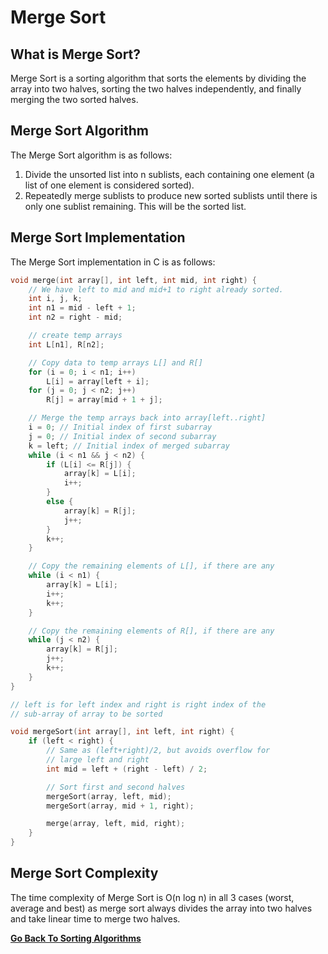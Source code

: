 # Merge Sort

## What is Merge Sort?

Merge Sort is a sorting algorithm that sorts the elements by dividing the array into two halves, sorting the two halves independently, and finally merging the two sorted halves.

## Merge Sort Algorithm

The Merge Sort algorithm is as follows:

1. Divide the unsorted list into n sublists, each containing one element (a list of one element is considered sorted).
2. Repeatedly merge sublists to produce new sorted sublists until there is only one sublist remaining. This will be the sorted list.

## Merge Sort Implementation

The Merge Sort implementation in C is as follows:

```c
void merge(int array[], int left, int mid, int right) {
    // We have left to mid and mid+1 to right already sorted.
    int i, j, k;
    int n1 = mid - left + 1;
    int n2 = right - mid;

    // create temp arrays
    int L[n1], R[n2];

    // Copy data to temp arrays L[] and R[]
    for (i = 0; i < n1; i++)
        L[i] = array[left + i];
    for (j = 0; j < n2; j++)
        R[j] = array[mid + 1 + j];

    // Merge the temp arrays back into array[left..right]
    i = 0; // Initial index of first subarray
    j = 0; // Initial index of second subarray
    k = left; // Initial index of merged subarray
    while (i < n1 && j < n2) {
        if (L[i] <= R[j]) {
            array[k] = L[i];
            i++;
        }
        else {
            array[k] = R[j];
            j++;
        }
        k++;
    }

    // Copy the remaining elements of L[], if there are any
    while (i < n1) {
        array[k] = L[i];
        i++;
        k++;
    }

    // Copy the remaining elements of R[], if there are any
    while (j < n2) {
        array[k] = R[j];
        j++;
        k++;
    }
}

// left is for left index and right is right index of the
// sub-array of array to be sorted

void mergeSort(int array[], int left, int right) {
    if (left < right) {
        // Same as (left+right)/2, but avoids overflow for
        // large left and right
        int mid = left + (right - left) / 2;

        // Sort first and second halves
        mergeSort(array, left, mid);
        mergeSort(array, mid + 1, right);

        merge(array, left, mid, right);
    }
}
```

## Merge Sort Complexity

The time complexity of Merge Sort is O(n log n) in all 3 cases (worst, average and best) as merge sort always divides the array into two halves and take linear time to merge two halves.

[**Go Back To Sorting Algorithms**](README.md)
